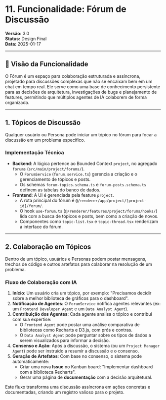 # 11. Funcionalidade: Fórum de Discussão

**Versão:** 3.0  
**Status:** Design Final  
**Data:** 2025-01-17  

---

## 🎯 Visão da Funcionalidade

O Fórum é um espaço para colaboração estruturada e assíncrona, projetado para discussões complexas que não se encaixam bem em um chat em tempo real. Ele serve como uma base de conhecimento persistente para as decisões de arquitetura, investigações de bugs e planejamento de features, permitindo que múltiplos agentes de IA colaborem de forma organizada.

---

## 1. Tópicos de Discussão

Qualquer usuário ou Persona pode iniciar um tópico no fórum para focar a discussão em um problema específico.

### Implementação Técnica

-   **Backend**: A lógica pertence ao Bounded Context `project`, no agregado `forums` (`src/main/project/forums/`).
    -   O `ForumService` (`forum.service.ts`) gerencia a criação e o gerenciamento de tópicos e posts.
    -   Os schemas `forum-topics.schema.ts` e `forum-posts.schema.ts` definem as tabelas do banco de dados.
-   **Frontend**: A UI é gerenciada pela feature `project`.
    -   A rota principal do fórum é `@/renderer/app/project/[project-id]/forum/`.
    -   O hook `use-forum.ts` (`@/renderer/features/project/forums/hooks/`) lida com a busca de tópicos e posts, bem como a criação de novos.
    -   Componentes como `topic-list.tsx` e `topic-thread.tsx` renderizam a interface do fórum.

---

## 2. Colaboração em Tópicos

Dentro de um tópico, usuários e Personas podem postar mensagens, trechos de código e outros artefatos para colaborar na resolução de um problema.

### Fluxo de Colaboração com IA

1.  **Início**: Um usuário cria um tópico, por exemplo: "Precisamos decidir sobre a melhor biblioteca de gráficos para o dashboard".
2.  **Notificação de Agentes**: O `ForumService` notifica agentes relevantes (ex: um `Frontend Developer Agent` e um `Data Analyst Agent`).
3.  **Contribuição dos Agentes**: Cada agente analisa o tópico e contribui com sua expertise:
    -   O `Frontend Agent` pode postar uma análise comparativa de bibliotecas como Recharts e D3.js, com prós e contras.
    -   O `Data Analyst Agent` pode perguntar sobre os tipos de dados a serem visualizados para informar a decisão.
4.  **Consenso e Ação**: Após a discussão, o sistema (ou um `Project Manager Agent`) pode ser instruído a resumir a discussão e o consenso.
5.  **Geração de Artefatos**: Com base no consenso, o sistema pode automaticamente:
    -   Criar uma nova **Issue** no Kanban board: "Implementar dashboard com a biblioteca Recharts".
    -   Gerar uma página de **documentação** com a decisão arquitetural.

Este fluxo transforma uma discussão assíncrona em ações concretas e documentadas, criando um registro valioso para o projeto.
